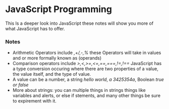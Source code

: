 # JavaScript Programming

This  Is a deeper look into JavaScript these notes will show you more of what JavaScript has to offer.

### Notes

* Arithmetic Operators include _*,+*/,-,%_ these Operators will take in values and or more formally known as (operands)
* Comparison operators include _>,<,>=,<=,==,===,!=,!==_ JavaScript has a type conversion occuring where there are two properties of a value, the value itself, and the type of value.
* A value can be a number, a string _hello world_, _a_ _3425354a_, Boolean _true or false_
* More about strings: you can multiple things in strings things like variables and alerts, or else if stements, and many other things be sure to expirement with it.


